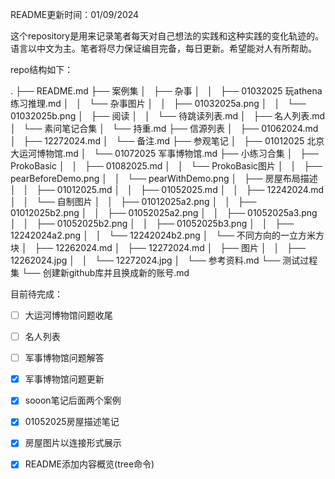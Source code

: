 README更新时间：01/09/2024

这个repository是用来记录笔者每天对自己想法的实践和这种实践的变化轨迹的。语言以中文为主。笔者将尽力保证编目完备，每日更新。希望能对人有所帮助。

repo结构如下：

.
├── README.md
├── 案例集
│   ├── 杂事
│   │   ├── 01032025 玩athena练习推理.md
│   │   └── 杂事图片
│   │       ├── 01032025a.png
│   │       └── 01032025b.png
│   ├── 阅读
│   │   └── 待跳读列表.md
│   ├── 名人列表.md
│   └── 素问笔记合集
│       └── 持重.md
├── 信源列表
│   ├── 01062024.md
│   ├── 12272024.md
│   └── 备注.md
├── 参观笔记
│   ├── 01012025 北京大运河博物馆.md
│   └── 01072025 军事博物馆.md
├── 小练习合集
│   ├── ProkoBasic
│   │   ├── 01082025.md
│   │   └── ProkoBasic图片
│   │       ├── pearBeforeDemo.png
│   │       └── pearWithDemo.png
│   ├── 房屋布局描述
│   │   ├── 01012025.md
│   │   ├── 01052025.md
│   │   ├── 12242024.md
│   │   └── 自制图片
│   │       ├── 01012025a2.png
│   │       ├── 01012025b2.png
│   │       ├── 01052025a2.png
│   │       ├── 01052025a3.png
│   │       ├── 01052025b2.png
│   │       ├── 01052025b3.png
│   │       ├── 12242024a2.png
│   │       └── 12242024b2.png
│   └── 不同方向的一立方米方块
│       ├── 12262024.md
│       ├── 12272024.md
│       ├── 图片
│       │   ├── 12262024.jpg
│       │   └── 12272024.jpg
│       └── 参考资料.md
└── 测试过程集
    └── 创建新github库并且换成新的账号.md

目前待完成：
- [ ] 大运河博物馆问题收尾
- [ ] 名人列表
- [ ] 军事博物馆问题解答
- [x] 军事博物馆问题更新
- [x] sooon笔记后面两个案例
- [x] 01052025房屋描述笔记
- [x] 房屋图片以连接形式展示
- [x] README添加内容概览(tree命令)


